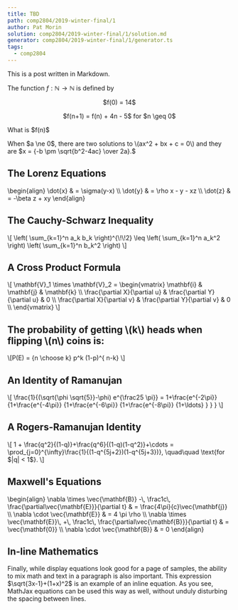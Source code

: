 ```yaml
---
title: TBD
path: comp2804/2019-winter-final/1
author: Pat Morin
solution: comp2804/2019-winter-final/1/solution.md
generator: comp2804/2019-winter-final/1/generator.ts
tags:
  - comp2804
---
```


This is a post written in Markdown.

The function $f: \mathbb{N} \rightarrow \mathbb{N}$ is defined by

<p align="center">$f(0) = 14$</p>
<p align="center">$f(n+1) = f(n) + 4n - 5$ for $n \geq 0$</p>
What is $f(n)$

<p>
When $a \ne 0$, there are two solutions to \(ax^2 + bx + c = 0\) and they are
$x = {-b \pm \sqrt{b^2-4ac} \over 2a}.$
</p>

<h2>The Lorenz Equations</h2>

<p>
\begin{align}
\dot{x} &amp; = \sigma(y-x) \\
\dot{y} &amp; = \rho x - y - xz \\
\dot{z} &amp; = -\beta z + xy
\end{align}
</p>

<h2>The Cauchy-Schwarz Inequality</h2>

<p>\[
\left( \sum_{k=1}^n a_k b_k \right)^{\!\!2} \leq
  \left( \sum_{k=1}^n a_k^2 \right) \left( \sum_{k=1}^n b_k^2 \right)
\]</p>

<h2>A Cross Product Formula</h2>

<p>\[
  \mathbf{V}_1 \times \mathbf{V}_2 =
    \begin{vmatrix}
    \mathbf{i} &amp; \mathbf{j} &amp; \mathbf{k} \\
    \frac{\partial X}{\partial u} &amp; \frac{\partial Y}{\partial u} &amp; 0 \\
    \frac{\partial X}{\partial v} &amp; \frac{\partial Y}{\partial v} &amp; 0 \\
    \end{vmatrix}
\]</p>

<h2>The probability of getting \(k\) heads when flipping \(n\) coins is:</h2>

<p>\[P(E) = {n \choose k} p^k (1-p)^{ n-k} \]</p>

<h2>An Identity of Ramanujan</h2>

<p>\[
    \frac{1}{(\sqrt{\phi \sqrt{5}}-\phi) e^{\frac25 \pi}} =
      1+\frac{e^{-2\pi}} {1+\frac{e^{-4\pi}} {1+\frac{e^{-6\pi}}
      {1+\frac{e^{-8\pi}} {1+\ldots} } } }
\]</p>

<h2>A Rogers-Ramanujan Identity</h2>

<p>\[
  1 +  \frac{q^2}{(1-q)}+\frac{q^6}{(1-q)(1-q^2)}+\cdots =
    \prod_{j=0}^{\infty}\frac{1}{(1-q^{5j+2})(1-q^{5j+3})},
      \quad\quad \text{for $|q| &lt; 1$}.
\]</p>

<h2>Maxwell's Equations</h2>

<p>
\begin{align}
  \nabla \times \vec{\mathbf{B}} -\, \frac1c\, \frac{\partial\vec{\mathbf{E}}}{\partial t} &amp; = \frac{4\pi}{c}\vec{\mathbf{j}} \\
  \nabla \cdot \vec{\mathbf{E}} &amp; = 4 \pi \rho \\
  \nabla \times \vec{\mathbf{E}}\, +\, \frac1c\, \frac{\partial\vec{\mathbf{B}}}{\partial t} &amp; = \vec{\mathbf{0}} \\
  \nabla \cdot \vec{\mathbf{B}} &amp; = 0
\end{align}
</p>

<h2>In-line Mathematics</h2>

<p>Finally, while display equations look good for a page of samples, the
ability to mix math and text in a paragraph is also important.  This
expression $\sqrt{3x-1}+(1+x)^2$ is an example of an inline equation.  As
you see, MathJax equations can be used this way as well, without unduly
disturbing the spacing between lines.</p>
